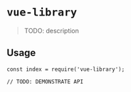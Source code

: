 # `vue-library`

> TODO: description

## Usage

```
const index = require('vue-library');

// TODO: DEMONSTRATE API
```
